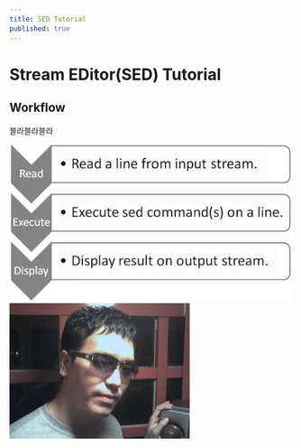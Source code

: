 ```yaml
---
title: SED Tutorial
published: true
---   
```



# Stream EDitor(SED) Tutorial   



## Workflow  

블라블라블라   

![SED Workflow](https://github.com/e-techinc/etechinc/blob/master/_posts/images/2016-10-31-14614770425007%5B1%5D.jpg)  
![My](./images/my.jpg)


